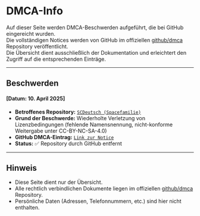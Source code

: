 # DMCA-Info

Auf dieser Seite werden DMCA-Beschwerden aufgeführt, die bei GitHub eingereicht wurden.<br>
Die vollständigen Notices werden von GitHub im offiziellen [github/dmca](https://github.com/github/dmca) Repository veröffentlicht.<br>
Die Übersicht dient ausschließlich der Dokumentation und erleichtert den Zugriff auf die entsprechenden Einträge.

---

## Beschwerden

#### [Datum: 10. April 2025]
- **Betroffenes Repository:** [`SCDeutsch (Spacefamilie)`](https://github.com/SCDeutsch)
- **Grund der Beschwerde:** Wiederholte Verletzung von Lizenzbedingungen (fehlende Namensnennung, nicht-konforme Weitergabe unter CC-BY-NC-SA-4.0)
- **GitHub DMCA-Eintrag:** [`Link zur Notice`](https://github.com/github/dmca/blob/c817020938b043e51a3fc7dbb09e3410bb5b2cba/2025/04/2025-04-10-source-code.md)
- **Status:** ✅ Repository durch GitHub entfernt

---

## Hinweis
- Diese Seite dient nur der Übersicht.
- Alle rechtlich verbindlichen Dokumente liegen im offiziellen [github/dmca](https://github.com/github/dmca) Repository.
- Persönliche Daten (Adressen, Telefonnummern, etc.) sind hier nicht enthalten.
